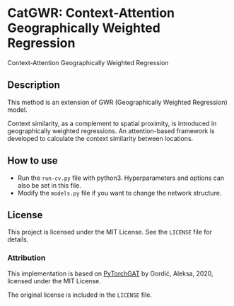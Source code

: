 # CatGWR: Context-Attention Geographically Weighted Regression

Context-Attention Geographically Weighted Regression

## Description

This method is an extension of GWR (Geographically Weighted Regression) model. 

Context similarity, as a complement to spatial proximity, is introduced in geographically weighted regressions. An attention-based framework is developed to calculate the context similarity between locations.


## How to use

- Run the `run-cv.py` file with python3. Hyperparameters and options can also be set in this file.
- Modify the `models.py` file if you want to change the network structure. 

## License

This project is licensed under the MIT License. See the `LICENSE` file for details.

### Attribution
This implementation is based on [PyTorchGAT](https://github.com/gordicaleksa/pytorch-GAT) by Gordić, Aleksa, 2020, licensed under the MIT License. 

The original license is included in the `LICENSE` file.

